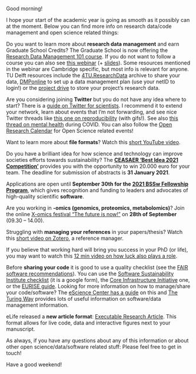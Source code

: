 Good morning!

I hope your start of the academic year is going as smooth as it possibly can at the moment. 
Below you can find more info on research data/code management and open science related things:

Do you want to learn more about **research data management** and earn Graduate School Credits? 
The Graduate School is now offering the [Research Data Management 101 course](https://intranet.tudelft.nl/en/-/r4.a1-research-data-management-101). 
If you do not want to follow a course you can also see [this webinar](https://www.youtube.com/watch?v=NCUT6MA-zVA) (+ [slides](https://hcommons.org/deposits/item/hc:28833/)). 
Some resources mentioned in the webinar are Cambridge specific, but most info is relevant for anyone. 
TU Delft resources include the [4TU.ResearchData](https://data.4tu.nl/) archive to share your data, [DMPonline](https://dmponline.tudelft.nl/) to set up a data management plan (use your netID to login!) or the [project drive](https://www.tudelft.nl/en/library/current-topics/research-data-management/r/manage/storage/) to store your project’s research data. 

Are you considering joining **Twitter** but you do not have any idea where to start? 
There is a [guide on Twitter for scientists](https://t4scientists.com/). 
I recommend it to extend your network, learn about events that I’m not forwarding, and see nice Twitter threads like [this one on reproducibility](https://twitter.com/VLucet/status/1297928408077303809) (with gifs!). 
See also [this thread on mental health](https://twitter.com/MIKendrick94/status/1301338644934877186) during COVID. 
You can also follow the [Open Research Calendar](https://twitter.com/openresearchcal) for Open Science related events!

Want to learn more about **file formats**? Watch this [short YouTube video](https://www.youtube.com/watch?v=kxxlQnc8u1I).

Do you have a brilliant idea for how science and technology can improve societies efforts towards sustainability? 
The **[CEASAER ‘Best Idea 2021 Competition’](https://www.cesaer.org/news/best-idea-2021/)** provides you with the opportunity to win 20.000 euro for your team. 
The deadline for submission of abstracts is **31 January 2021**.

Applications are open until **September 30th for the [2021 BSSw Fellowship Program](https://bssw.io/blog_posts/applications-open-for-the-2021-bssw-fellowship-program)**, which gives recognition and funding to leaders and advocates of high-quality scientific **software**. 

Are you working in **-omics (genomics, proteomics, metabolomics)**? Join the online [X-omics festival “The future is now!”](https://x-omics.nl/festival) on **28th of September** (09.30 – 14.00).

Struggling with **managing your references** in your papers/thesis? Watch this [short video on Zotero](https://www.youtube.com/watch?v=JItohgzhDkY), a reference manager. 

If you believe that working hard will bring you success in your PhD (or life), you may want to watch this [12 min video on how luck also plays a role](https://www.youtube.com/watch?v=3LopI4YeC4I). 

Before **sharing your code** it is good to use a quality checklist (see the [FAIR software recommendations](https://fair-software.nl/recommendations/checklist)). 
You can use the [Software Sustainability Institute checklist](https://docs.google.com/forms/d/e/1FAIpQLSf0ccsVdN-nXJCHLluJ-hANZlp8rDKgprJa0oTYiLZSDxh3DA/viewform) (it is a google form), the [Core Infrastructure Initiative](https://docs.google.com/forms/d/e/1FAIpQLSf0ccsVdN-nXJCHLluJ-hANZlp8rDKgprJa0oTYiLZSDxh3DA/viewform) one, or the [EURISE guide](https://github.com/eurise-network/technical-reference/blob/v0.1/quality/software-checklist.rst). 
Looking for more information on how to manage/share your code/software? 
The [eScience Center has a guide](https://guide.esciencecenter.nl/#/) on this and [The Turing Way](https://the-turing-way.netlify.app/welcome) provides lots of useful information on software/data management information. 

eLife released a **new article format**: [Executable Research Article](https://elifesciences.org/labs/dc5acbde/welcome-to-a-new-era-of-reproducible-publishing). 
This format allows for live code, data and interactive figures next to your manuscript.

As always, if you have any questions about any of this information or about other open science/data/software related stuff: Please feel free to get in touch!

Have a good weekend!
